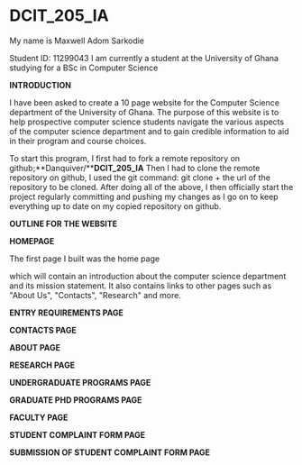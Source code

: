 # DCIT_205_IA

My name is Maxwell Adom Sarkodie 

Student ID: 11299043
I am currently a student at the University of Ghana studying for a BSc in Computer Science

**INTRODUCTION**

I have been asked to create a 10 page website for the Computer Science department of the University of Ghana.
The purpose of this website is to help prospective computer science students navigate the various aspects of the computer science 
department and to gain credible information to aid in their program and course choices.

To start this program, I first had to fork a remote repository on github;**Danquiver/****DCIT_205_IA** 
Then I had to clone the remote repository on github, I used the git command: git clone + the url of the repository to be cloned.
After doing all of the above, I then officially start the project regularly committing and pushing
my changes as I go on to keep everything up to date on my 
copied repository on github.

**OUTLINE FOR THE WEBSITE**

**HOMEPAGE**

The first page I built was the home page

which will contain an introduction about the computer science department and its mission statement. It also contains links to other pages such as "About Us", "Contacts", "Research" and more.



**ENTRY REQUIREMENTS PAGE**



**CONTACTS PAGE**


**ABOUT PAGE**


**RESEARCH PAGE**



**UNDERGRADUATE PROGRAMS PAGE**

**GRADUATE PHD PROGRAMS PAGE**


**FACULTY PAGE**



**STUDENT COMPLAINT FORM PAGE**


**SUBMISSION OF STUDENT COMPLAINT FORM PAGE**


